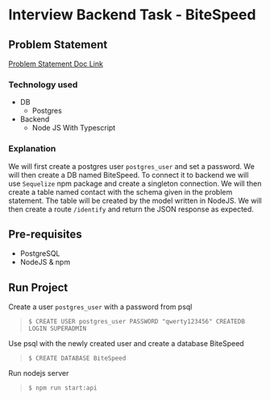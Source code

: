 # Interview Backend Task - BiteSpeed

## Problem Statement

[Problem Statement Doc Link](https://docs.google.com/document/d/17av-nsBTYyLyoMCS6bu9M8BaqOaAAct4/edit?ouid%3B=113552835232480503506&rtpof%3B=true&sd%3B=true)

### Technology used

* DB
  * Postgres
* Backend
  * Node JS With Typescript

### Explanation

We will first create a postgres user `postgres_user` and set a password. We will then create a DB named BiteSpeed. To connect it to backend we will use `Sequelize` npm package and create a singleton connection. We will then create a table named contact with the schema given in the problem statement. The table will be created by the model written in NodeJS. We will then create a route `/identify` and return the JSON response as expected.

## Pre-requisites

* PostgreSQL
* NodeJS & npm

## Run Project

Create a user `postgres_user` with a password from psql

> ```$ CREATE USER postgres_user PASSWORD "qwerty123456" CREATEDB LOGIN SUPERADMIN```

Use psql with the newly created user and create a database BiteSpeed

> ```$ CREATE DATABASE BiteSpeed```

Run nodejs server

> ```$ npm run start:api```
